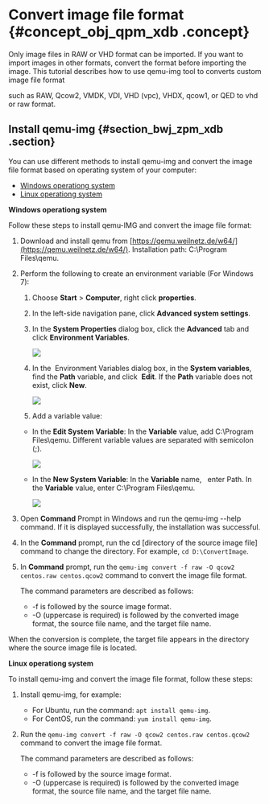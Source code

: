 # Convert image file format {#concept_obj_qpm_xdb .concept}

Only image files in RAW or VHD format can be imported. If you want to import images in other formats, convert the format before importing the image. This tutorial describes how to use qemu-img tool to converts custom image file format

such as RAW, Qcow2, VMDK, VDI, VHD \(vpc\), VHDX, qcow1, or QED to vhd or raw format.

## Install qemu-img {#section_bwj_zpm_xdb .section}

You can use different methods to install qemu-img and convert the image file format based on operating system of your computer:

-   [Windows operationg system](#windows)
-   [Linux operationg system](#linux)

**Windows operationg system**

Follow these steps to install qemu-IMG and convert the image file format:

1.  Download and install qemu from [https://qemu.weilnetz.de/w64/](https://qemu.weilnetz.de/w64/). Installation path: C:\\Program Files\\qemu.
2.  Perform the following to create an environment variable \(For Windows 7\):
    1.  Choose **Start** \> **Computer**, right click **properties**.
    2.  In the left-side navigation pane, click **Advanced system settings**.
    3.  In the **System Properties** dialog box, click the **Advanced** tab and click **Environment Variables**.

        ![](images/4624_en-US.png)

    4.  In the  Environment Variables dialog box, in the **System variables**, find the **Path** variable, and click  **Edit**. If the **Path** variable does not exist, click **New**.

        ![](images/4626_en-US.png)

    5.  Add a variable value:
    -   In the **Edit System Variable**: In the **Variable** value, add C:\\Program Files\\qemu. Different variable values are separated with semicolon \(;\).

        ![](images/4627_en-US.png)

    -   In the **New System Variable**: In the **Variable** name,   enter Path. In the **Variable** value, enter C:\\Program Files\\qemu.

        ![](images/4629_en-US.png)

3.  Open **Command** Prompt in Windows and run the qemu-img --help command. If it is displayed successfully, the installation was successful.
4.  In the **Command** prompt, run the cd \[directory of the source image file\] command to change the directory. For example, `cd D:\ConvertImage`.
5.  In **Command** prompt, run the `qemu-img convert -f raw -O qcow2 centos.raw centos.qcow2` command to convert the image file format.

    The command parameters are described as follows:

    -   -f is followed by the source image format.
    -   -O \(uppercase is required\) is followed by the converted image format, the source file name, and the target file name.

When the conversion is complete, the target file appears in the directory where the source image file is located.

**Linux operationg system**

To install qemu-img and convert the image file format, follow these steps:

1.  Install qemu-img, for example:
    -   For Ubuntu, run the command: `apt install qemu-img`.
    -   For CentOS, run the command: `yum install qemu-img`.
2.  Run the `qemu-img convert -f raw -O qcow2 centos.raw centos.qcow2` command to convert the image file format.

    The command parameters are described as follows:

    -   -f is followed by the source image format.
    -   -O \(uppercase is required\) is followed by the converted image format, the source file name, and the target file name.

